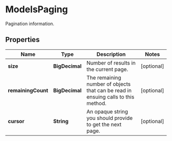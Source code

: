 

# ModelsPaging

Pagination information.

## Properties

| Name | Type | Description | Notes |
|------------ | ------------- | ------------- | -------------|
|**size** | **BigDecimal** | Number of results in the current page. |  [optional] |
|**remainingCount** | **BigDecimal** | The remaining number of objects that can be read in ensuing calls to this method. |  [optional] |
|**cursor** | **String** | An opaque string you should provide to get the next page. |  [optional] |




